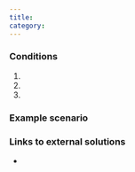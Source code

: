 ```yaml
---
title:
category:
---
```


### Conditions

1.
1.
1.

### Example scenario


### Links to external solutions
-
